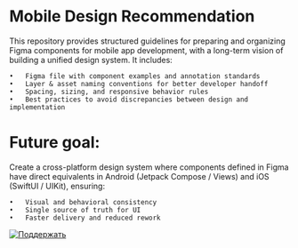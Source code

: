 # Mobile Design Recommendation
This repository provides structured guidelines for preparing and organizing Figma components for mobile app development, with a long-term vision of building a unified design system.
It includes:

 	•	Figma file with component examples and annotation standards
 	•	Layer & asset naming conventions for better developer handoff
	•	Spacing, sizing, and responsive behavior rules
	•	Best practices to avoid discrepancies between design and implementation
 

# Future goal:
Create a cross-platform design system where components defined in Figma have direct equivalents in Android (Jetpack Compose / Views) and iOS (SwiftUI / UIKit), ensuring:

 	•	Visual and behavioral consistency
	•	Single source of truth for UI
	•	Faster delivery and reduced rework

 [![Поддержать](https://img.shields.io/badge/💖_Поддержать%20проект-CloudTips-ff69b4?style=for-the-badge)](https://pay.cloudtips.ru/p/829b9004)
